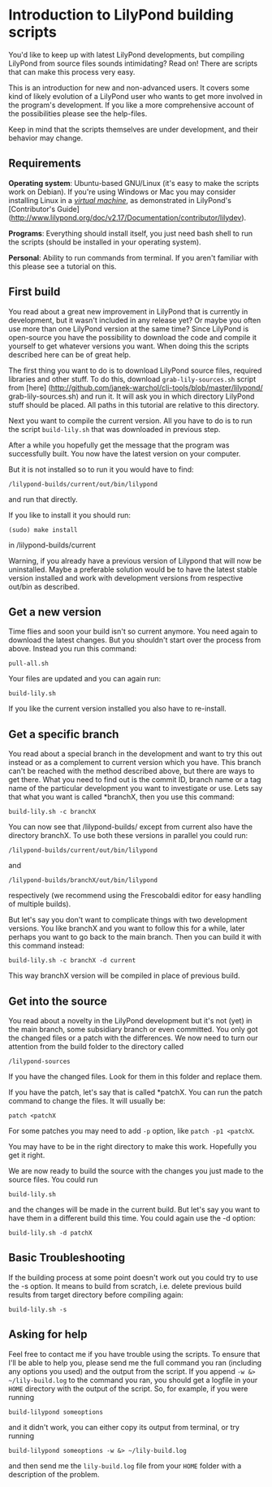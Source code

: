 Introduction to LilyPond building scripts
=========================================

You'd like to keep up with latest LilyPond developments, but
compiling LilyPond from source files sounds intimidating?
Read on! There are scripts that can make this process very easy.

This is an introduction for new and non-advanced users. It covers
some kind of likely evolution of a LilyPond user who wants to
get more involved in the program's development. If you like a
more comprehensive account of the possibilities please see the
help-files.

Keep in mind that the scripts themselves are under development,
and their behavior may change.


Requirements
------------

**Operating system**:
Ubuntu-based GNU/Linux (it's easy to make the scripts work on Debian).
If you're using Windows or Mac you may consider installing Linux
in a [_virtual machine_](http://en.wikipedia.org/wiki/Virtual_machine),
as demonstrated in LilyPond's [Contributor's Guide]
(http://www.lilypond.org/doc/v2.17/Documentation/contributor/lilydev).

**Programs**: Everything should install itself, you just need bash
shell to run the scripts (should be installed in your operating system).

**Personal**: Ability to run commands from terminal. If you aren't
familiar with this please see a tutorial on this.


First build
-----------

You read about a great new improvement in LilyPond that is
currently in development, but it wasn't included in any release
yet?  Or maybe you often use more than one LilyPond version at
the same time?  Since LilyPond is open-source you have the
possibility to download the code and compile it yourself to get
whatever versions you want.  When doing this the scripts
described here can be of great help.

The first thing you want to do is to download LilyPond source files,
required libraries and other stuff.
To do this, download `grab-lily-sources.sh` script from [here]
(http://github.com/janek-warchol/cli-tools/blob/master/lilypond/
grab-lily-sources.sh) and run it.
It will ask you in which directory LilyPond stuff should be placed.
All paths in this tutorial are relative to this directory.

Next you want to compile the current version. All you have to do
is to run the script `build-lily.sh` that was downloaded in
previous step.

After a while you hopefully get the message that the program was
successfully built. You now have the latest version on your
computer.

But it is not installed so to run it you would have to find:

    /lilypond-builds/current/out/bin/lilypond

and run that directly.

If you like to install it you should run:

    (sudo) make install

in /lilypond-builds/current

Warning, if you already have a previous version of Lilypond that
will now be uninstalled. Maybe a preferable solution would be to
have the latest stable version installed and work with
development versions from respective out/bin as described.

## Get a new version
Time flies and soon your build isn't so current anymore. You need
again to download the latest changes. But you shouldn't start
over the process from above. Instead you run this command:

    pull-all.sh

Your files are updated and you can again run:

    build-lily.sh

If you like the current version installed you also have to
re-install.

## Get a specific branch
You read about a special branch in the development and want to
try this out instead or as a complement to current version which
you have. This branch can't be reached with the method described
above, but there are ways to get there. What you need to find out
is the commit ID, branch name or a tag name of the particular
development you want to investigate or use. Lets say that what
you want is called *branchX, then you use this command:

    build-lily.sh -c branchX

You can now see that /lilypond-builds/ except from current also
have the directory branchX. To use both these versions in
parallel you could run:

    /lilypond-builds/current/out/bin/lilypond

and

    /lilypond-builds/branchX/out/bin/lilypond

respectively (we recommend using the Frescobaldi editor for easy
handling of multiple builds).

But let's say you don't want to complicate things with two
development versions. You like branchX and you want to follow
this for a while, later perhaps you want to go back to the main
branch. Then you can build it with this command instead:

    build-lily.sh -c branchX -d current

This way branchX version will be compiled in place of previous
build.

## Get into the source
You read about a novelty in the LilyPond development but it's not
(yet) in the main branch, some subsidiary branch or even
committed. You only got the changed files or a patch with the
differences. We now need to turn our attention from the build
folder to the directory called

    /lilypond-sources

If you have the changed files. Look for them in this folder and
replace them.

If you have the patch, let's say that is called *patchX. You can
run the patch command to change the files. It will usually be:

    patch <patchX

For some patches you may need to add `-p` option, like `patch -p1
<patchX`.

You may have to be in the right directory to make this work.
Hopefully you get it right.

We are now ready to build the source with the changes you just
made to the source files. You could run

    build-lily.sh

and the changes will be made in the current build. But let's say
you want to have them in a different build this time. You could
again use the -d option:

    build-lily.sh -d patchX

## Basic Troubleshooting
If the building process at some point doesn't work out you could
try to use the -s option. It means to build from scratch, i.e.
delete previous build results from target directory before
compiling again:

    build-lily.sh -s


Asking for help
---------------

Feel free to contact me if you have trouble using the scripts.
To ensure that I'll be able to help you, please send me the full
command you ran (including any options you used) and the output
from the script.  If you append `-w &> ~/lily-build.log` to the
command you ran, you should get a logfile in your `HOME` directory
with the output of the script.  So, for example, if you were running

    build-lilypond someoptions

and it didn't work, you can either copy its output from terminal,
or try running

    build-lilypond someoptions -w &> ~/lily-build.log

and then send me the `lily-build.log` file from your `HOME` folder
with a description of the problem.
